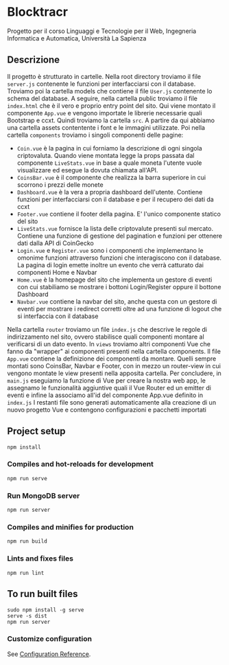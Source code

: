 # Blocktracr
Progetto per il corso Linguaggi e Tecnologie per il Web, Ingegneria Informatica e Automatica, Università La Sapienza 
## Descrizione
Il progetto è strutturato in cartelle.
Nella root directory troviamo il file `server.js` contenente le funzioni per interfacciarsi con il database.
Troviamo poi la cartella models che contiene il file `User.js` contenente lo schema del database.
A seguire, nella cartella public troviamo il file `index.html` che è il vero e proprio entry point del sito. Qui viene montato il componente `App.vue` e vengono importate le librerie necessarie quali Bootstrap e ccxt.
Quindi troviamo la cartella `src`.
A partire da qui abbiamo una cartella assets contentente i font e le immagini utilizzate.
Poi nella cartella `components` troviamo i singoli componenti delle pagine:
- `Coin.vue` è la pagina in cui forniamo la descrizione di ogni singola criptovaluta. Quando viene montata legge la props passata dal componente `LiveStats.vue` in base a quale moneta l'utente vuole visualizzare ed esegue la dovuta chiamata all'API.
- `CoinsBar.vue` è il componente che realizza la barra superiore in cui scorrono i prezzi delle monete
- `Dashboard.vue` è la vera a propria dashboard dell'utente. Contiene funzioni per interfacciarsi con il database e per il recupero dei dati da ccxt
- `Footer.vue` contiene il footer della pagina. E' l'unico componente statico del sito
- `LiveStats.vue` fornisce la lista delle criptovalute presenti sul mercato. Contiene una funzione di gestione del pagination e funzioni per ottenere dati dalla API di CoinGecko
- `Login.vue` e `Register.vue` sono i componenti che implementano le omonime funzioni attraverso funzioni che interagiscono con il database. La pagina di login emette inoltre un evento che verrà catturato dai componenti Home e Navbar
- `Home.vue` è la homepage del sito che implementa un gestore di eventi con cui stabiliamo se mostrare i bottoni Login/Register oppure il bottone Dashboard
- `Navbar.vue` contiene la navbar del sito, anche questa con un gestore di eventi per mostrare i redirect corretti oltre ad una funzione di logout che si interfaccia con il database

Nella cartella `router` troviamo un file `index.js` che descrive le regole di indirizzamento nel sito, ovvero stabilisce quali componenti montare al verificarsi di un dato evento.
In `views` troviamo altri componenti Vue che fanno da "wrapper" ai componenti presenti nella cartella components.
Il file `App.vue` contiene la definizione dei componenti da montare. Quelli sempre montati sono CoinsBar, Navbar e Footer, con in mezzo un router-view in cui vengono montate le view presenti nella apposita cartella.
Per concludere, in `main.js` eseguiamo la funzione di Vue per creare la nostra web app, le assegnamo le funzionalità aggiuntive quali il Vue Router ed un emitter di eventi e infine la associamo all'id del componente App.vue definito in `index.js`
I restanti file sono generati automaticamente alla creazione di un nuovo progetto Vue e contengono configurazioni e pacchetti importati
## Project setup
```
npm install
```

### Compiles and hot-reloads for development
```
npm run serve
```

### Run MongoDB server
```
npm run server
```

### Compiles and minifies for production
```
npm run build
```

### Lints and fixes files
```
npm run lint
```

## To run built files
```
sudo npm install -g serve
serve -s dist
npm run server
```

### Customize configuration
See [Configuration Reference](https://cli.vuejs.org/config/).

